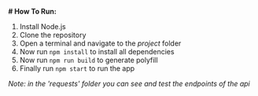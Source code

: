 **# How To Run:**

1. Install Node.js
2. Clone the repository
3. Open a terminal and navigate to the *project* folder
4. Now run `npm install` to install all dependencies 
5. Now run `npm run build` to generate polyfill
6. Finally run `npm start` to run the app

*Note: in the 'requests' folder you can see and test the endpoints of the api*
